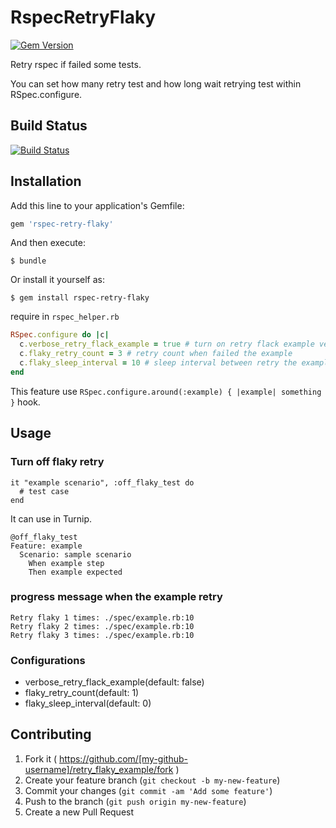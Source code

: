# RspecRetryFlaky

[![Gem Version](https://badge.fury.io/rb/rspec-retry-flaky.svg)](http://badge.fury.io/rb/rspec-retry-flaky)

Retry rspec if failed some tests.

You can set how many retry test and how long wait retrying test within RSpec.configure.

## Build Status

[![Build Status](https://travis-ci.org/KazuCocoa/rspec-retry-flaky.svg?branch=master)](https://travis-ci.org/KazuCocoa/rspec-retry-flaky)

## Installation

Add this line to your application's Gemfile:

```ruby
gem 'rspec-retry-flaky'
```

And then execute:

    $ bundle

Or install it yourself as:

    $ gem install rspec-retry-flaky

require in ```rspec_helper.rb```

```ruby
RSpec.configure do |c|
  c.verbose_retry_flack_example = true # turn on retry flack example verbose
  c.flaky_retry_count = 3 # retry count when failed the example
  c.flaky_sleep_interval = 10 # sleep interval between retry the example
end
```

This feature use ```RSpec.configure.around(:example) { |example| something }``` hook.

## Usage

### Turn off flaky retry

```
it "example scenario", :off_flaky_test do
  # test case
end
```

It can use in Turnip.

```
@off_flaky_test
Feature: example
  Scenario: sample scenario
    When example step
    Then example expected
```

### progress message when the example retry

```
Retry flaky 1 times: ./spec/example.rb:10
Retry flaky 2 times: ./spec/example.rb:10
Retry flaky 3 times: ./spec/example.rb:10
```

### Configurations

- verbose_retry_flack_example(default: false)
- flaky_retry_count(default: 1)
- flaky_sleep_interval(default: 0)

## Contributing

1. Fork it ( https://github.com/[my-github-username]/retry_flaky_example/fork )
2. Create your feature branch (`git checkout -b my-new-feature`)
3. Commit your changes (`git commit -am 'Add some feature'`)
4. Push to the branch (`git push origin my-new-feature`)
5. Create a new Pull Request
